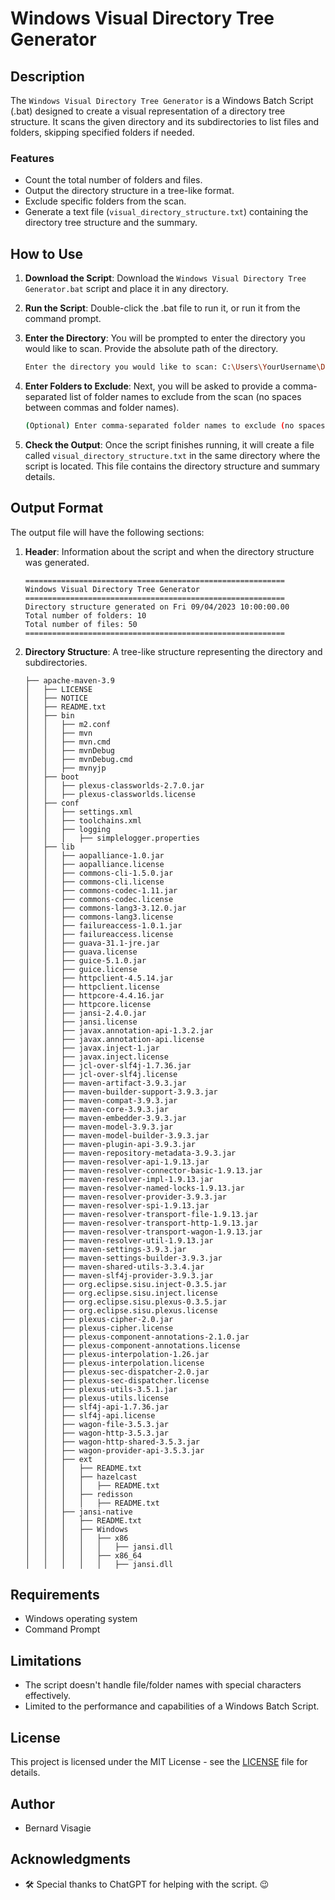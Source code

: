 # Windows Visual Directory Tree Generator

## Description

The `Windows Visual Directory Tree Generator` is a Windows Batch Script (.bat) designed to create a visual representation of a directory tree structure. It scans the given directory and its subdirectories to list files and folders, skipping specified folders if needed.

### Features

- Count the total number of folders and files.
- Output the directory structure in a tree-like format.
- Exclude specific folders from the scan.
- Generate a text file (`visual_directory_structure.txt`) containing the directory tree structure and the summary.

## How to Use

1. **Download the Script**: Download the `Windows Visual Directory Tree Generator.bat` script and place it in any directory.

2. **Run the Script**: Double-click the .bat file to run it, or run it from the command prompt.

3. **Enter the Directory**: You will be prompted to enter the directory you would like to scan. Provide the absolute path of the directory.

   ```bash
   Enter the directory you would like to scan: C:\Users\YourUsername\Documents
   ```

4. **Enter Folders to Exclude**: Next, you will be asked to provide a comma-separated list of folder names to exclude from the scan (no spaces between commas and folder names).

   ```bash
   (Optional) Enter comma-separated folder names to exclude (no spaces): folder1,folder2
   ```

5. **Check the Output**: Once the script finishes running, it will create a file called `visual_directory_structure.txt` in the same directory where the script is located. This file contains the directory structure and summary details.

## Output Format

The output file will have the following sections:

1. **Header**: Information about the script and when the directory structure was generated.

   ```
   ==========================================================
   Windows Visual Directory Tree Generator
   ==========================================================
   Directory structure generated on Fri 09/04/2023 10:00:00.00
   Total number of folders: 10
   Total number of files: 50
   ==========================================================
   ```

2. **Directory Structure**: A tree-like structure representing the directory and subdirectories.

   ```
   ├── apache-maven-3.9 
   │   ├── LICENSE 
   │   ├── NOTICE 
   │   ├── README.txt 
   │   ├── bin 
   │   │   ├── m2.conf 
   │   │   ├── mvn 
   │   │   ├── mvn.cmd 
   │   │   ├── mvnDebug 
   │   │   ├── mvnDebug.cmd 
   │   │   ├── mvnyjp 
   │   ├── boot 
   │   │   ├── plexus-classworlds-2.7.0.jar 
   │   │   ├── plexus-classworlds.license 
   │   ├── conf 
   │   │   ├── settings.xml 
   │   │   ├── toolchains.xml 
   │   │   ├── logging 
   │   │   │   ├── simplelogger.properties 
   │   ├── lib 
   │   │   ├── aopalliance-1.0.jar 
   │   │   ├── aopalliance.license 
   │   │   ├── commons-cli-1.5.0.jar 
   │   │   ├── commons-cli.license 
   │   │   ├── commons-codec-1.11.jar 
   │   │   ├── commons-codec.license 
   │   │   ├── commons-lang3-3.12.0.jar 
   │   │   ├── commons-lang3.license 
   │   │   ├── failureaccess-1.0.1.jar 
   │   │   ├── failureaccess.license 
   │   │   ├── guava-31.1-jre.jar 
   │   │   ├── guava.license 
   │   │   ├── guice-5.1.0.jar 
   │   │   ├── guice.license 
   │   │   ├── httpclient-4.5.14.jar 
   │   │   ├── httpclient.license 
   │   │   ├── httpcore-4.4.16.jar 
   │   │   ├── httpcore.license 
   │   │   ├── jansi-2.4.0.jar 
   │   │   ├── jansi.license 
   │   │   ├── javax.annotation-api-1.3.2.jar 
   │   │   ├── javax.annotation-api.license 
   │   │   ├── javax.inject-1.jar 
   │   │   ├── javax.inject.license 
   │   │   ├── jcl-over-slf4j-1.7.36.jar 
   │   │   ├── jcl-over-slf4j.license 
   │   │   ├── maven-artifact-3.9.3.jar 
   │   │   ├── maven-builder-support-3.9.3.jar 
   │   │   ├── maven-compat-3.9.3.jar 
   │   │   ├── maven-core-3.9.3.jar 
   │   │   ├── maven-embedder-3.9.3.jar 
   │   │   ├── maven-model-3.9.3.jar 
   │   │   ├── maven-model-builder-3.9.3.jar 
   │   │   ├── maven-plugin-api-3.9.3.jar 
   │   │   ├── maven-repository-metadata-3.9.3.jar 
   │   │   ├── maven-resolver-api-1.9.13.jar 
   │   │   ├── maven-resolver-connector-basic-1.9.13.jar 
   │   │   ├── maven-resolver-impl-1.9.13.jar 
   │   │   ├── maven-resolver-named-locks-1.9.13.jar 
   │   │   ├── maven-resolver-provider-3.9.3.jar 
   │   │   ├── maven-resolver-spi-1.9.13.jar 
   │   │   ├── maven-resolver-transport-file-1.9.13.jar 
   │   │   ├── maven-resolver-transport-http-1.9.13.jar 
   │   │   ├── maven-resolver-transport-wagon-1.9.13.jar 
   │   │   ├── maven-resolver-util-1.9.13.jar 
   │   │   ├── maven-settings-3.9.3.jar 
   │   │   ├── maven-settings-builder-3.9.3.jar 
   │   │   ├── maven-shared-utils-3.3.4.jar 
   │   │   ├── maven-slf4j-provider-3.9.3.jar 
   │   │   ├── org.eclipse.sisu.inject-0.3.5.jar 
   │   │   ├── org.eclipse.sisu.inject.license 
   │   │   ├── org.eclipse.sisu.plexus-0.3.5.jar 
   │   │   ├── org.eclipse.sisu.plexus.license 
   │   │   ├── plexus-cipher-2.0.jar 
   │   │   ├── plexus-cipher.license 
   │   │   ├── plexus-component-annotations-2.1.0.jar 
   │   │   ├── plexus-component-annotations.license 
   │   │   ├── plexus-interpolation-1.26.jar 
   │   │   ├── plexus-interpolation.license 
   │   │   ├── plexus-sec-dispatcher-2.0.jar 
   │   │   ├── plexus-sec-dispatcher.license 
   │   │   ├── plexus-utils-3.5.1.jar 
   │   │   ├── plexus-utils.license 
   │   │   ├── slf4j-api-1.7.36.jar 
   │   │   ├── slf4j-api.license 
   │   │   ├── wagon-file-3.5.3.jar 
   │   │   ├── wagon-http-3.5.3.jar 
   │   │   ├── wagon-http-shared-3.5.3.jar 
   │   │   ├── wagon-provider-api-3.5.3.jar 
   │   │   ├── ext 
   │   │   │   ├── README.txt 
   │   │   │   ├── hazelcast 
   │   │   │   │   ├── README.txt 
   │   │   │   ├── redisson 
   │   │   │   │   ├── README.txt 
   │   │   ├── jansi-native 
   │   │   │   ├── README.txt 
   │   │   │   ├── Windows 
   │   │   │   │   ├── x86 
   │   │   │   │   │   ├── jansi.dll 
   │   │   │   │   ├── x86_64 
   │   │   │   │   │   ├── jansi.dll 
   ```

## Requirements

- Windows operating system
- Command Prompt

## Limitations

- The script doesn't handle file/folder names with special characters effectively.
- Limited to the performance and capabilities of a Windows Batch Script.

## License

This project is licensed under the MIT License - see the [LICENSE](LICENSE) file for details.

## Author

* Bernard Visagie

## Acknowledgments

- 🛠️ Special thanks to ChatGPT for helping with the script. :wink:
